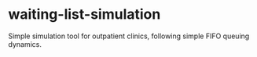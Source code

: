 # waiting-list-simulation
Simple simulation tool for outpatient clinics, following simple FIFO queuing dynamics.
